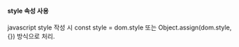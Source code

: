 #### style 속성 사용
javascript style 작성 시 const style = dom.style 또는 Object.assign(dom.style, {}) 방식으로 처리.